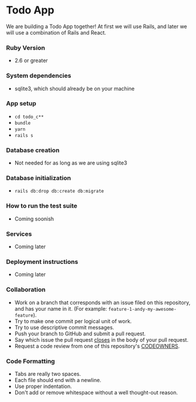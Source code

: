 # Todo App

We are building a Todo App together!  At first we will use Rails, and later we will use a combination of Rails and React.

### Ruby Version
* 2.6 or greater

### System dependencies
* sqlite3, which should already be on your machine

### App setup
* `cd todo_c**`
* `bundle`
* `yarn`
* `rails s`

### Database creation
* Not needed for as long as we are using sqlite3

### Database initialization
* `rails db:drop db:create db:migrate`

### How to run the test suite
* Coming soonish

### Services
* Coming later

### Deployment instructions
* Coming later

### Collaboration
* Work on a branch that corresponds with an issue filed on this repository, and has your name in it.  (For example: `feature-1-andy-my-awesome-feature`).
* Try to make one commit per logical unit of work.
* Try to use descriptive commit messages.
* Push your branch to GitHub and submit a pull request.
* Say which issue the pull request [closes](https://help.github.com/articles/closing-issues-using-keywords/) in the body of your pull request.
* Request a code review from one of this repository's [CODEOWNERS](https://github.com/orgs/wyncode/teams/codeowners/members).

### Code Formatting
* Tabs are really two spaces.
* Each file should end with a newline.
* Use proper indentation.
* Don't add or remove whitespace without a well thought-out reason.
